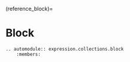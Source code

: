 (reference_block)=

# Block

```{eval-rst}
.. automodule:: expression.collections.block
    :members:
```